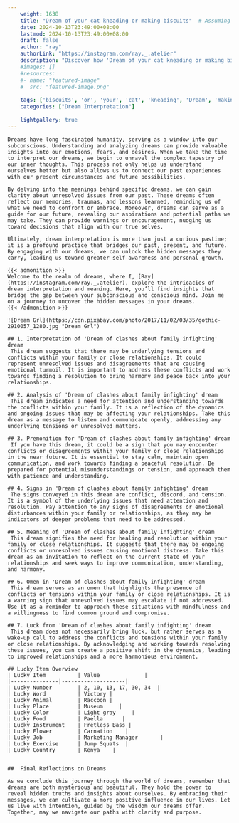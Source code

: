 ```yaml
---
    weight: 1638
    title: "Dream of your cat kneading or making biscuits"  # Assuming 'title' column exists
    date: 2024-10-13T23:49:00+08:00
    lastmod: 2024-10-13T23:49:00+08:00
    draft: false
    author: "ray"
    authorLink: "https://instagram.com/ray._.atelier"
    description: "Discover how 'Dream of your cat kneading or making biscuits' can interpret your future and uncover its significant meanings in your life."
    #images: []
    #resources:
    #- name: "featured-image"
    #  src: "featured-image.png"
    
    tags: ['biscuits', 'or', 'your', 'cat', 'kneading', 'Dream', 'making', 'of']
    categories: ["Dream Interpretation"]
    
    lightgallery: true
---
```

    
    Dreams have long fascinated humanity, serving as a window into our subconscious. Understanding and analyzing dreams can provide valuable insights into our emotions, fears, and desires. When we take the time to interpret our dreams, we begin to unravel the complex tapestry of our inner thoughts. This process not only helps us understand ourselves better but also allows us to connect our past experiences with our present circumstances and future possibilities.
    
    By delving into the meanings behind specific dreams, we can gain clarity about unresolved issues from our past. These dreams often reflect our memories, traumas, and lessons learned, reminding us of what we need to confront or embrace. Moreover, dreams can serve as a guide for our future, revealing our aspirations and potential paths we may take. They can provide warnings or encouragement, nudging us toward decisions that align with our true selves.
    
    Ultimately, dream interpretation is more than just a curious pastime; it is a profound practice that bridges our past, present, and future. By engaging with our dreams, we can unlock the hidden messages they carry, leading us toward greater self-awareness and personal growth.
    
    {{< admonition >}}
    Welcome to the realm of dreams, where I, [Ray](https://instagram.com/ray._.atelier), explore the intricacies of dream interpretation and meaning. Here, you’ll find insights that bridge the gap between your subconscious and conscious mind. Join me on a journey to uncover the hidden messages in your dreams.
    {{< /admonition >}}
    
    ![Dream Grl](https://cdn.pixabay.com/photo/2017/11/02/03/35/gothic-2910057_1280.jpg "Dream Grl")
    
    ## 1. Interpretation of 'Dream of clashes about family infighting' dream
     This dream suggests that there may be underlying tensions and conflicts within your family or close relationships. It could represent unresolved issues and disagreements that are causing emotional turmoil. It is important to address these conflicts and work towards finding a resolution to bring harmony and peace back into your relationships.
    
    ## 2. Analysis of 'Dream of clashes about family infighting' dream
     This dream indicates a need for attention and understanding towards the conflicts within your family. It is a reflection of the dynamics and ongoing issues that may be affecting your relationships. Take this dream as a message to listen and communicate openly, addressing any underlying tensions or unresolved matters.
    
    ## 3. Premonition for 'Dream of clashes about family infighting' dream
     If you have this dream, it could be a sign that you may encounter conflicts or disagreements within your family or close relationships in the near future. It is essential to stay calm, maintain open communication, and work towards finding a peaceful resolution. Be prepared for potential misunderstandings or tension, and approach them with patience and understanding.
    
    ## 4. Signs in 'Dream of clashes about family infighting' dream
     The signs conveyed in this dream are conflict, discord, and tension. It is a symbol of the underlying issues that need attention and resolution. Pay attention to any signs of disagreements or emotional disturbances within your family or relationships, as they may be indicators of deeper problems that need to be addressed.
    
    ## 5. Meaning of 'Dream of clashes about family infighting' dream
     This dream signifies the need for healing and resolution within your family or close relationships. It suggests that there may be ongoing conflicts or unresolved issues causing emotional distress. Take this dream as an invitation to reflect on the current state of your relationships and seek ways to improve communication, understanding, and harmony.
    
    ## 6. Omen in 'Dream of clashes about family infighting' dream
     This dream serves as an omen that highlights the presence of conflicts or tensions within your family or close relationships. It is a warning sign that unresolved issues may escalate if not addressed. Use it as a reminder to approach these situations with mindfulness and a willingness to find common ground and compromise.
    
    ## 7. Luck from 'Dream of clashes about family infighting' dream
     This dream does not necessarily bring luck, but rather serves as a wake-up call to address the conflicts and tensions within your family or close relationships. By acknowledging and working towards resolving these issues, you can create a positive shift in the dynamics, leading to improved relationships and a more harmonious environment.
    
    ## Lucky Item Overview
    | Lucky Item          | Value              |
    |---------------|--------------------|
    | Lucky Number        | 2, 10, 13, 17, 30, 34  |
    | Lucky Word          | Victory |
    | Lucky Animal        | Raccoon |
    | Lucky Place         | Museum     |
    | Lucky Color         | Light gray     |
    | Lucky Food          | Paella      |
    | Lucky Instrument    | Fretless Bass |
    | Lucky Flower        | Carnation    |
    | Lucky Job           | Marketing Manager       |
    | Lucky Exercise      | Jump Squats  |
    | Lucky Country       | Kenya    |
    
    
    ##  Final Reflections on Dreams
    
    As we conclude this journey through the world of dreams, remember that dreams are both mysterious and beautiful. They hold the power to reveal hidden truths and insights about ourselves. By embracing their messages, we can cultivate a more positive influence in our lives. Let us live with intention, guided by the wisdom our dreams offer. Together, may we navigate our paths with clarity and purpose.
    